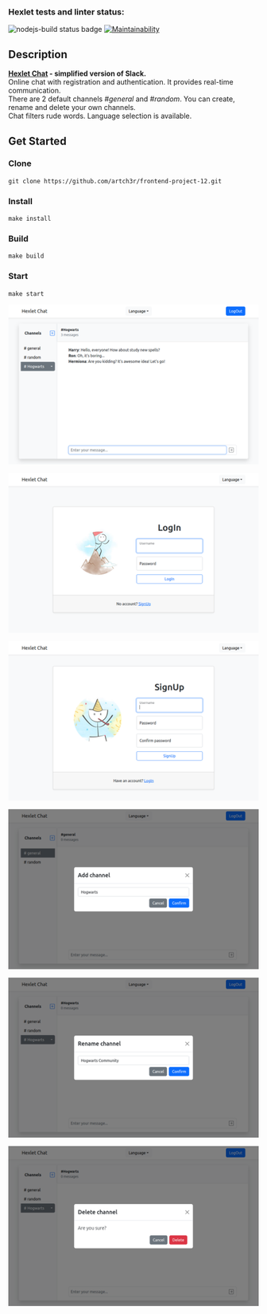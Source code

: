 ### Hexlet tests and linter status:
![nodejs-build status badge](https://github.com/artch3r/frontend-project-12/actions/workflows/nodejs-build.yml/badge.svg) [![Maintainability](https://api.codeclimate.com/v1/badges/6963da93ee5fe530b7b2/maintainability)](https://codeclimate.com/github/artch3r/frontend-project-12/maintainability)


## Description

**[Hexlet Chat](https://frontend-project-12-production-640c.up.railway.app/) - simplified version of Slack.**  
Online chat with registration and authentication. It provides real-time communication.  
There are 2 default channels *#general* and *#random*. You can create, rename and delete your own channels.  
Chat filters rude words. Language selection is available.



## Get Started

### Clone
```
git clone https://github.com/artch3r/frontend-project-12.git
```

### Install
```
make install
```

### Build
```
make build
```

### Start
```
make start
```

![Chat screenshot](/screenshots/chat.png)

![Login screenshot](/screenshots/login.png)

![SignUp screenshot](/screenshots/signUp.png)

![New channel screenshot](/screenshots/addChannel.png)

![Rename channel screenshot](/screenshots/renameChannel.png)

![Delete channel screenshot](/screenshots/deleteChannel.png)






